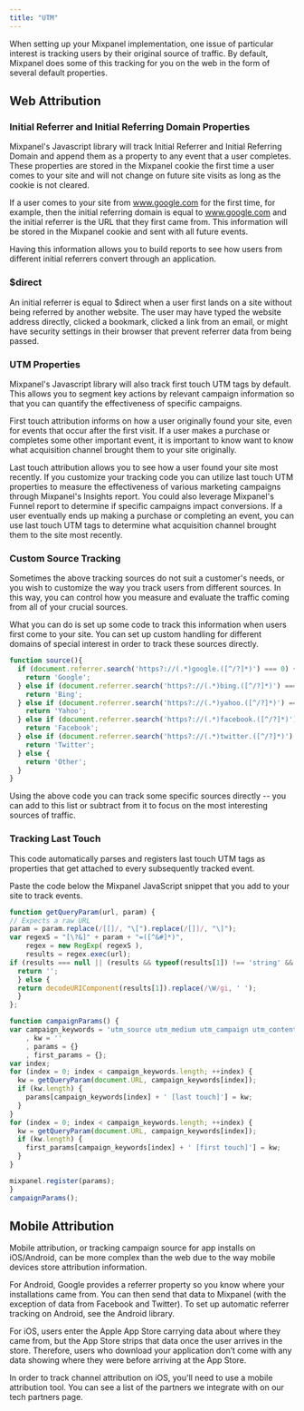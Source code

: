 ```yaml
---
title: "UTM"
---
```


When setting up your Mixpanel implementation, one issue of particular interest is tracking users by their original source of traffic. By default, Mixpanel does some of this tracking for you on the web in the form of several default properties.

## Web Attribution

### Initial Referrer and Initial Referring Domain Properties
Mixpanel's Javascript library will track Initial Referrer and Initial Referring Domain and append them as a property to any event that a user completes. These properties are stored in the Mixpanel cookie the first time a user comes to your site and will not change on future site visits as long as the cookie is not cleared.

If a user comes to your site from www.google.com for the first time, for example, then the initial referring domain is equal to www.google.com and the initial referrer is the URL that they first came from. This information will be stored in the Mixpanel cookie and sent with all future events.

Having this information allows you to build reports to see how users from different initial referrers convert through an application.

### $direct
An initial referrer is equal to $direct when a user first lands on a site without being referred by another website. The user may have typed the website address directly, clicked a bookmark, clicked a link from an email, or might have security settings in their browser that prevent referrer data from being passed.

### UTM Properties
Mixpanel's Javascript library will also track first touch UTM tags by default. This allows you to segment key actions by relevant campaign information so that you can quantify the effectiveness of specific campaigns.

First touch attribution informs on how a user originally found your site, even for events that occur after the first visit. If a user makes a purchase or completes some other important event, it is important to know want to know what acquisition channel brought them to your site originally.

Last touch attribution allows you to see how a user found your site most recently. If you customize your tracking code you can utilize last touch UTM properties to measure the effectiveness of various marketing campaigns through Mixpanel's Insights report. You could also leverage Mixpanel's Funnel report to determine if specific campaigns impact conversions. If a user eventually ends up making a purchase or completing an event, you can use last touch UTM tags to determine what acquisition channel brought them to the site most recently.

### Custom Source Tracking
Sometimes the above tracking sources do not suit a customer's needs, or you wish to customize the way you track users from different sources. In this way, you can control how you measure and evaluate the traffic coming from all of your crucial sources.

What you can do is set up some code to track this information when users first come to your site. You can set up custom handling for different domains of special interest in order to track these sources directly.

```javascript
function source(){
  if (document.referrer.search('https?://(.*)google.([^/?]*)') === 0) {
    return 'Google';
  } else if (document.referrer.search('https?://(.*)bing.([^/?]*)') === 0) {
    return 'Bing';
  } else if (document.referrer.search('https?://(.*)yahoo.([^/?]*)') === 0) {
    return 'Yahoo';
  } else if (document.referrer.search('https?://(.*)facebook.([^/?]*)') === 0) {
    return 'Facebook';
  } else if (document.referrer.search('https?://(.*)twitter.([^/?]*)') === 0) {
    return 'Twitter';
  } else {
    return 'Other';
  }
}
```

Using the above code you can track some specific sources directly -- you can add to this list or subtract from it to focus on the most interesting sources of traffic.

### Tracking Last Touch
This code automatically parses and registers last touch UTM tags as properties that get attached to every subsequently tracked event.

Paste the code below the Mixpanel JavaScript snippet that you add to your site to track events.

```javascript
function getQueryParam(url, param) {
// Expects a raw URL
param = param.replace(/[[]/, "\[").replace(/[]]/, "\]");
var regexS = "[\?&]" + param + "=([^&#]*)",
    regex = new RegExp( regexS ),
    results = regex.exec(url);
if (results === null || (results && typeof(results[1]) !== 'string' && results[1].length)) {
  return '';
  } else {
  return decodeURIComponent(results[1]).replace(/\W/gi, ' ');
  }
};

function campaignParams() {
var campaign_keywords = 'utm_source utm_medium utm_campaign utm_content utm_term'.split(' ')
    , kw = ''
    , params = {}
    , first_params = {};
var index;
for (index = 0; index < campaign_keywords.length; ++index) {
  kw = getQueryParam(document.URL, campaign_keywords[index]);
  if (kw.length) {
    params[campaign_keywords[index] + ' [last touch]'] = kw;
  }
}
for (index = 0; index < campaign_keywords.length; ++index) {
  kw = getQueryParam(document.URL, campaign_keywords[index]);
  if (kw.length) {
    first_params[campaign_keywords[index] + ' [first touch]'] = kw;
  }
}

mixpanel.register(params);
}
campaignParams();
```

## Mobile Attribution
Mobile attribution, or tracking campaign source for app installs on iOS/Android, can be more complex than the web due to the way mobile devices store attribution information.

For Android, Google provides a referrer property so you know where your installations came from. You can then send that data to Mixpanel (with the exception of data from Facebook and Twitter). To set up automatic referrer tracking on Android, see the Android library.

For iOS, users enter the Apple App Store carrying data about where they came from, but the App Store strips that data once the user arrives in the store. Therefore, users who download your application don’t come with any data showing where they were before arriving at the App Store.

In order to track channel attribution on iOS, you'll need to use a mobile attribution tool. You can see a list of the partners we integrate with on our tech partners page.

